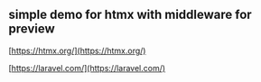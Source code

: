 
## simple demo for htmx with middleware for preview

[https://htmx.org/](https://htmx.org/)

[https://laravel.com/](https://laravel.com/)
